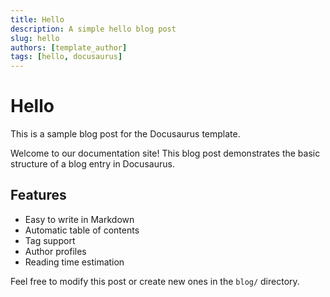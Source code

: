 ```yaml
---
title: Hello
description: A simple hello blog post
slug: hello
authors: [template_author]
tags: [hello, docusaurus]
---
```


# Hello

This is a sample blog post for the Docusaurus template.

<!-- truncate -->

Welcome to our documentation site! This blog post demonstrates the basic structure of a blog entry in Docusaurus.

## Features

- Easy to write in Markdown
- Automatic table of contents
- Tag support
- Author profiles
- Reading time estimation

Feel free to modify this post or create new ones in the `blog/` directory.
